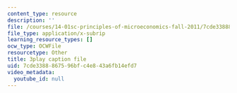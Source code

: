 ```yaml
---
content_type: resource
description: ''
file: /courses/14-01sc-principles-of-microeconomics-fall-2011/7cde3388867596bfc4e843a6fb14efd7_Ye4vL7u6N2g.srt
file_type: application/x-subrip
learning_resource_types: []
ocw_type: OCWFile
resourcetype: Other
title: 3play caption file
uid: 7cde3388-8675-96bf-c4e8-43a6fb14efd7
video_metadata:
  youtube_id: null
---
```

